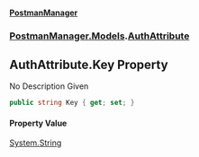 #### [PostmanManager](PostmanManager.md 'PostmanManager')
### [PostmanManager.Models](PostmanManager.md#PostmanManager.Models 'PostmanManager.Models').[AuthAttribute](PostmanManager.md#PostmanManager.Models.AuthAttribute 'PostmanManager.Models.AuthAttribute')

## AuthAttribute.Key Property

No Description Given

```csharp
public string Key { get; set; }
```

#### Property Value
[System.String](https://docs.microsoft.com/en-us/dotnet/api/System.String 'System.String')